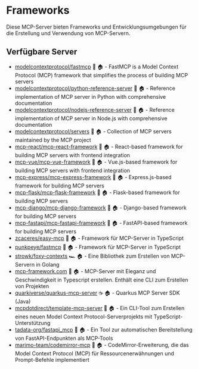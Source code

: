# Frameworks

Diese MCP-Server bieten Frameworks und Entwicklungsumgebungen für die Erstellung und Verwendung von MCP-Servern.

## Verfügbare Server

- [modelcontextprotocol/fastmcp](https://github.com/hannesrudolph/fastmcp) 🐍 🏠 - FastMCP is a Model Context Protocol (MCP) framework that simplifies the process of building MCP servers
- [modelcontextprotocol/python-reference-server](https://github.com/modelcontextprotocol/python-reference-server) 🐍 🏠 - Reference implementation of MCP server in Python with comprehensive documentation
- [modelcontextprotocol/nodejs-reference-server](https://github.com/modelcontextprotocol/nodejs-reference-server) 📇 🏠 - Reference implementation of MCP server in Node.js with comprehensive documentation
- [modelcontextprotocol/servers](https://github.com/modelcontextprotocol/servers) 📇 🏠 - Collection of MCP servers maintained by the MCP project
- [mcp-react/mcp-react-framework](https://github.com/mcp-react/mcp-react-framework) 📇 🏠 - React-based framework for building MCP servers with frontend integration
- [mcp-vue/mcp-vue-framework](https://github.com/mcp-vue/mcp-vue-framework) 📇 🏠 - Vue.js-based framework for building MCP servers with frontend integration
- [mcp-express/mcp-express-framework](https://github.com/mcp-express/mcp-express-framework) 📇 🏠 - Express.js-based framework for building MCP servers
- [mcp-flask/mcp-flask-framework](https://github.com/mcp-flask/mcp-flask-framework) 🐍 🏠 - Flask-based framework for building MCP servers
- [mcp-django/mcp-django-framework](https://github.com/mcp-django/mcp-django-framework) 🐍 🏠 - Django-based framework for building MCP servers
- [mcp-fastapi/mcp-fastapi-framework](https://github.com/mcp-fastapi/mcp-fastapi-framework) 🐍 🏠 - FastAPI-based framework for building MCP servers
- [zcaceres/easy-mcp](https://github.com/zcaceres/easy-mcp/) 📇 🏠 - Framework für MCP-Server in TypeScript
- [punkpeye/fastmcp](https://github.com/punkpeye/fastmcp) 📇 🏠 - Framework für MCP-Server in TypeScript
- [strowk/foxy-contexts](https://github.com/strowk/foxy-contexts) 🏎️ 🏠 - Eine Bibliothek zum Erstellen von MCP-Servern in Golang
- [mcp-framework.com](https://mcp-framework.com) 📇 🏠 - MCP-Server mit Eleganz und Geschwindigkeit in Typescript erstellen. Enthält eine CLI zum Erstellen von Projekten
- [quarkiverse/quarkus-mcp-server](https://github.com/quarkiverse/quarkus-mcp-server) ☕ 🏠 - Quarkus MCP Server SDK (Java)
- [mcpdotdirect/template-mcp-server](https://github.com/mcpdotdirect/template-mcp-server) 📇 🏠 - Ein CLI-Tool zum Erstellen eines neuen Model Context Protocol-Serverprojekts mit TypeScript-Unterstützung
- [tadata-org/fastapi_mcp](https://github.com/tadata-org/fastapi_mcp) 🐍 🏠 - Ein Tool zur automatischen Bereitstellung von FastAPI-Endpunkten als MCP-Tools
- [marimo-team/codemirror-mcp](https://github.com/marimo-team/codemirror-mcp) 📇 🏠 - CodeMirror-Erweiterung, die das Model Context Protocol (MCP) für Ressourcenerwähnungen und Prompt-Befehle implementiert 